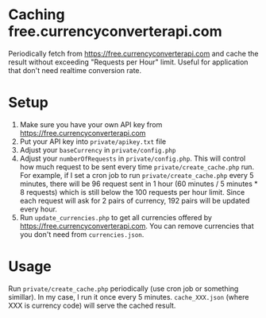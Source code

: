 # Caching free.currencyconverterapi.com
Periodically fetch from https://free.currencyconverterapi.com and cache the result without exceeding "Requests per Hour" limit. Useful for application that don't need realtime conversion rate.

# Setup
1. Make sure you have your own API key from https://free.currencyconverterapi.com
1. Put your API key into `private/apikey.txt` file
1. Adjust your `baseCurrency` in `private/config.php`
1. Adjust your `numberOfRequests` in `private/config.php`. This will control how much request to be sent every time `private/create_cache.php` run. For example, if I set a cron job to run `private/create_cache.php` every 5 minutes, there will be 96 request sent in 1 hour (60 minutes / 5 minutes * 8 requests) which is still below the 100 requests per hour limit. Since each request will ask for 2 pairs of currency, 192 pairs will be updated every hour.
1. Run `update_currencies.php` to get all currencies offered by https://free.currencyconverterapi.com. You can remove currencies that you don't need from `currencies.json`.

# Usage
Run `private/create_cache.php` periodically (use cron job or something simillar). In my case, I run it once every 5 minutes. `cache_XXX.json` (where XXX is currency code) will serve the cached result.
